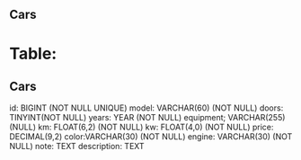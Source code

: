 ## Cars

# Table:

## Cars


id: BIGINT (NOT NULL UNIQUE)
model: VARCHAR(60) (NOT NULL)
doors: TINYINT(NOT NULL)
years: YEAR (NOT NULL)
equipment; VARCHAR(255) (NULL)
km: FLOAT(6,2) (NOT NULL)
kw: FLOAT(4,0) (NOT NULL)
price: DECIMAL(9,2)
color:VARCHAR(30) (NOT NULL)
engine: VARCHAR(30) (NOT NULL)
note: TEXT
description: TEXT
